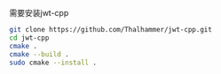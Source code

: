 需要安装jwt-cpp
```bash
git clone https://github.com/Thalhammer/jwt-cpp.git
cd jwt-cpp
cmake .
cmake --build .
sudo cmake --install .
```